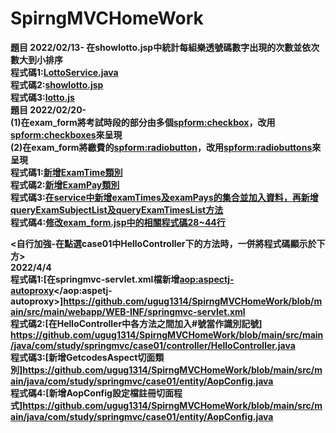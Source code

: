 # SpirngMVCHomeWork

<b>題目
2022/02/13-
在showlotto.jsp中統計每組樂透號碼數字出現的次數並依次數大到小排序<br>
程式碼1:[LottoService.java](https://github.com/ugug1314/SpirngMVCHomeWork/blob/main/src/main/java/com/study/springmvc/case02/service/LottoService.java)<br>
程式碼2:[showlotto.jsp](https://github.com/ugug1314/SpirngMVCHomeWork/blob/main/src/main/webapp/WEB-INF/views/case02/show_lotto.jsp)<br>
程式碼3:[lotto.js](https://github.com/ugug1314/SpirngMVCHomeWork/blob/main/src/main/webapp/js/loto.js)<br>
  <b>題目
2022/02/20-<br>
(1)在exam_form將考試時段的部分由多個<spform:checkbox>，改用<spform:checkboxes>來呈現<br>
(2)在exam_form將繳費的<spform:radiobutton>，改用<spform:radiobuttons>來呈現<br>
程式碼1:[新增ExamTime類別](https://github.com/ugug1314/SpirngMVCHomeWork/blob/main/src/main/java/com/study/springmvc/case03/entity/ExamTime.java)<br>
程式碼2:[新增ExamPay類別](https://github.com/ugug1314/SpirngMVCHomeWork/blob/main/src/main/java/com/study/springmvc/case03/entity/ExamPay.java)<br>
程式碼3:[在service中新增examTimes及examPays的集合並加入資料，再新增queryExamSubjectList及queryExamTimesList方法](https://github.com/ugug1314/SpirngMVCHomeWork/blob/main/src/main/java/com/study/springmvc/case03/service/ExamService.java)<br>
程式碼4:[修改exam_form.jsp中的相關程式碼28~44行](https://github.com/ugug1314/SpirngMVCHomeWork/blob/main/src/main/webapp/WEB-INF/views/case03/exam_form.jspf)

<自行加強-在點選case01中HelloController下的方法時，一併將程式碼顯示於下方><br>
2022/4/4<br>
程式碼1:[在springmvc-servlet.xml檔新增<aop:aspectj-autoproxy></aop:aspetj-autoproxy>]https://github.com/ugug1314/SpirngMVCHomeWork/blob/main/src/main/webapp/WEB-INF/springmvc-servlet.xml<br>
程式碼2:[在HelloController中各方法之間加入#號當作識別記號]<br>https://github.com/ugug1314/SpirngMVCHomeWork/blob/main/src/main/java/com/study/springmvc/case01/controller/HelloController.java<br>
程式碼3:[新增GetcodesAspect切面類別]https://github.com/ugug1314/SpirngMVCHomeWork/blob/main/src/main/java/com/study/springmvc/case01/entity/AopConfig.java<br>
程式碼4:[新增AopConfig設定檔註冊切面程式]https://github.com/ugug1314/SpirngMVCHomeWork/blob/main/src/main/java/com/study/springmvc/case01/entity/AopConfig.java<br>
